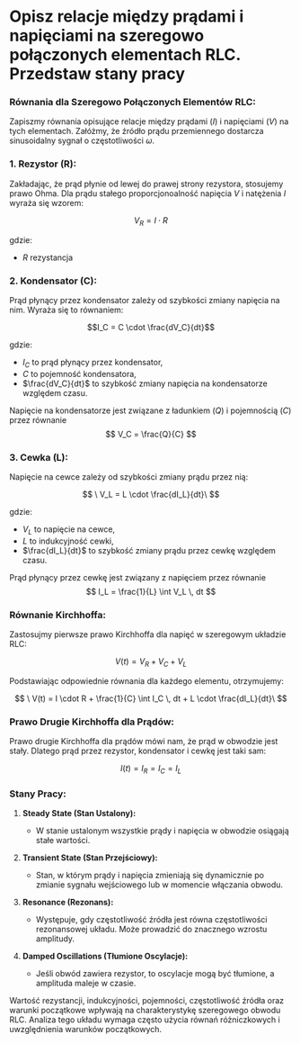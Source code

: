 # Opisz relacje między prądami i napięciami na szeregowo połączonych elementach RLC. Przedstaw stany pracy

### Równania dla Szeregowo Połączonych Elementów RLC:

 Zapiszmy równania opisujące relacje między prądami ($I$) i napięciami ($V$) na tych elementach. Załóżmy, że źródło prądu przemiennego dostarcza sinusoidalny sygnał o częstotliwości $\omega$.

### 1. Rezystor (R):

Zakładając, że prąd płynie od lewej do prawej strony rezystora, stosujemy prawo Ohma. Dla prądu stałego proporcjonoalność napięcia $V$ i natężenia $I$ wyraża się wzorem:

$$V_R = I \cdot R$$

gdzie:
- $R$ rezystancja

### 2. Kondensator (C):

Prąd płynący przez kondensator zależy od szybkości zmiany napięcia na nim. Wyraża się to równaniem:

$$I_C = C \cdot \frac{dV_C}{dt}$$

gdzie:

- $I_C$ to prąd płynący przez kondensator,
- $C$ to pojemność kondensatora,
- $\frac{dV_C}{dt}$ to szybkość zmiany napięcia na kondensatorze względem czasu.

Napięcie na kondensatorze jest związane z ładunkiem ($Q$) i pojemnością ($C$) przez równanie 
$$ 
V_C = \frac{Q}{C} 
$$

### 3. Cewka (L):

Napięcie na cewce zależy od szybkości zmiany prądu przez nią:

$$
\ V_L = L \cdot \frac{dI_L}{dt}\
$$

gdzie:

- $V_L$ to napięcie na cewce,
- $L$ to indukcyjność cewki,
- $\frac{dI_L}{dt}$ to szybkość zmiany prądu przez cewkę względem czasu.


Prąd płynący przez cewkę jest związany z napięciem przez równanie 
$$
I_L = \frac{1}{L} \int V_L \, dt
$$

### Równanie Kirchhoffa:

Zastosujmy pierwsze prawo Kirchhoffa dla napięć w szeregowym układzie RLC:

$$
\ V(t) = V_R + V_C + V_L\
$$

Podstawiając odpowiednie równania dla każdego elementu, otrzymujemy:

$$
\ V(t) = I \cdot R + \frac{1}{C} \int I_C \, dt + L \cdot \frac{dI_L}{dt}\
$$

### Prawo Drugie Kirchhoffa dla Prądów:

Prawo drugie Kirchhoffa dla prądów mówi nam, że prąd w obwodzie jest stały. Dlatego prąd przez rezystor, kondensator i cewkę jest taki sam:

$$
\ I(t) = I_R = I_C = I_L\
$$

### Stany Pracy:

1. **Steady State (Stan Ustalony):**

   - W stanie ustalonym wszystkie prądy i napięcia w obwodzie osiągają stałe wartości.

2. **Transient State (Stan Przejściowy):**

   - Stan, w którym prądy i napięcia zmieniają się dynamicznie po zmianie sygnału wejściowego lub w momencie włączania obwodu.

3. **Resonance (Rezonans):**

   - Występuje, gdy częstotliwość źródła jest równa częstotliwości rezonansowej układu. Może prowadzić do znacznego wzrostu amplitudy.

4. **Damped Oscillations (Tłumione Oscylacje):**
   - Jeśli obwód zawiera rezystor, to oscylacje mogą być tłumione, a amplituda maleje w czasie.

Wartość rezystancji, indukcyjności, pojemności, częstotliwość źródła oraz warunki początkowe wpływają na charakterystykę szeregowego obwodu RLC. Analiza tego układu wymaga często użycia równań różniczkowych i uwzględnienia warunków początkowych.
